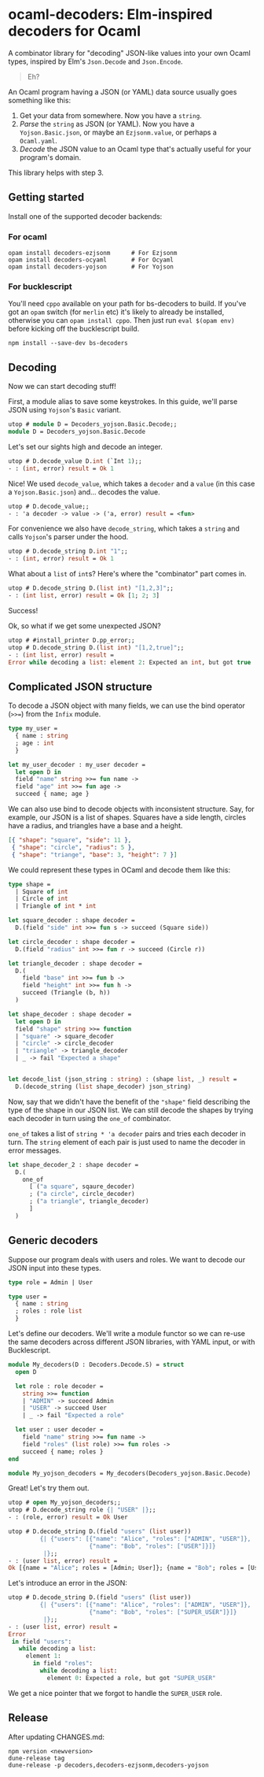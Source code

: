 # ocaml-decoders: Elm-inspired decoders for Ocaml

A combinator library for "decoding" JSON-like values into your own Ocaml types, inspired by Elm's `Json.Decode` and `Json.Encode`.

> Eh?

An Ocaml program having a JSON (or YAML) data source usually goes something like this:

1. Get your data from somewhere. Now you have a `string`.
2. *Parse* the `string` as JSON (or YAML). Now you have a `Yojson.Basic.json`, or maybe an `Ezjsonm.value`, or perhaps a `Ocaml.yaml`.
3. *Decode* the JSON value to an Ocaml type that's actually useful for your program's domain.

This library helps with step 3.

## Getting started

Install one of the supported decoder backends:

### For ocaml

```
opam install decoders-ezjsonm      # For Ezjsonm
opam install decoders-ocyaml       # For Ocyaml
opam install decoders-yojson       # For Yojson
```

### For bucklescript

You'll need `cppo` available on your path for bs-decoders to build. If you've got an `opam` switch (for `merlin` etc) it's likely to already be installed, otherwise you can `opam install cppo`. Then just run `eval $(opam env)` before kicking off the bucklescript build.

```
npm install --save-dev bs-decoders
```

## Decoding

Now we can start decoding stuff!

First, a module alias to save some keystrokes. In this guide, we'll parse JSON
using `Yojson`'s `Basic` variant.

```ocaml
utop # module D = Decoders_yojson.Basic.Decode;;
module D = Decoders_yojson.Basic.Decode
```

Let's set our sights high and decode an integer.

```ocaml
utop # D.decode_value D.int (`Int 1);;
- : (int, error) result = Ok 1
```

Nice! We used `decode_value`, which takes a `decoder` and a `value` (in this
case a `Yojson.Basic.json`) and... decodes the value.

```ocaml
utop # D.decode_value;;
- : 'a decoder -> value -> ('a, error) result = <fun>
```

For convenience we also have `decode_string`, which takes a `string` and calls
`Yojson`'s parser under the hood.

```ocaml
utop # D.decode_string D.int "1";;
- : (int, error) result = Ok 1
```

What about a `list` of `int`s? Here's where the "combinator" part comes in.

```ocaml
utop # D.decode_string D.(list int) "[1,2,3]";;
- : (int list, error) result = Ok [1; 2; 3]
```

Success!

Ok, so what if we get some unexpected JSON?

```ocaml
utop # #install_printer D.pp_error;;
utop # D.decode_string D.(list int) "[1,2,true]";;
- : (int list, error) result =
Error while decoding a list: element 2: Expected an int, but got true
```

## Complicated JSON structure

To decode a JSON object with many fields, we can use the bind operator (`>>=`) from the `Infix` module.

```ocaml
type my_user =
  { name : string
  ; age : int
  }

let my_user_decoder : my_user decoder =
  let open D in
  field "name" string >>= fun name ->
  field "age" int >>= fun age ->
  succeed { name; age }
```

We can also use bind to decode objects with inconsistent structure. Say, for
example, our JSON is a list of shapes. Squares have a side length, circles have
a radius, and triangles have a base and a height.

```json
[{ "shape": "square", "side": 11 },
 { "shape": "circle", "radius": 5 },
 { "shape": "triange", "base": 3, "height": 7 }]
```

We could represent these types in OCaml and decode them like this:

```ocaml
type shape =
  | Square of int
  | Circle of int
  | Triangle of int * int

let square_decoder : shape decoder =
  D.(field "side" int >>= fun s -> succeed (Square side))

let circle_decoder : shape decoder =
  D.(field "radius" int >>= fun r -> succeed (Circle r))

let triangle_decoder : shape decoder =
  D.(
    field "base" int >>= fun b ->
    field "height" int >>= fun h ->
    succeed (Triangle (b, h))
  )

let shape_decoder : shape decoder =
  let open D in
  field "shape" string >>= function
  | "square" -> square_decoder
  | "circle" -> circle_decoder
  | "triangle" -> triangle_decoder
  | _ -> fail "Expected a shape"


let decode_list (json_string : string) : (shape list, _) result =
  D.(decode_string (list shape_decoder) json_string)
```

Now, say that we didn't have the benefit of the `"shape"` field describing the
type of the shape in our JSON list. We can still decode the shapes by trying
each decoder in turn using the `one_of` combinator.

`one_of` takes a list of `string * 'a decoder` pairs and tries each decoder in
turn. The `string` element of each pair is just used to name the decoder in
error messages.

```ocaml
let shape_decoder_2 : shape decoder =
  D.(
    one_of
      [ ("a square", sqaure_decoder)
      ; ("a circle", circle_decoder)
      ; ("a triangle", triangle_decoder)
      ]
  )
```

## Generic decoders


Suppose our program deals with users and roles. We want to decode our JSON input
into these types.

```ocaml
type role = Admin | User

type user =
  { name : string
  ; roles : role list
  }
```

Let's define our decoders. We'll write a module functor so we can re-use the
same decoders across different JSON libraries, with YAML input, or with
Bucklescript.

```ocaml
module My_decoders(D : Decoders.Decode.S) = struct
  open D

  let role : role decoder =
    string >>= function
    | "ADMIN" -> succeed Admin
    | "USER" -> succeed User
    | _ -> fail "Expected a role"

  let user : user decoder =
    field "name" string >>= fun name ->
    field "roles" (list role) >>= fun roles ->
    succeed { name; roles }
end

module My_yojson_decoders = My_decoders(Decoders_yojson.Basic.Decode)
```

Great! Let's try them out.

```ocaml
utop # open My_yojson_decoders;;
utop # D.decode_string role {| "USER" |};;
- : (role, error) result = Ok User

utop # D.decode_string D.(field "users" (list user))
         {| {"users": [{"name": "Alice", "roles": ["ADMIN", "USER"]},
                       {"name": "Bob", "roles": ["USER"]}]}
          |};;
- : (user list, error) result =
Ok [{name = "Alice"; roles = [Admin; User]}; {name = "Bob"; roles = [User]}]
```

Let's introduce an error in the JSON:

```ocaml
utop # D.decode_string D.(field "users" (list user))
         {| {"users": [{"name": "Alice", "roles": ["ADMIN", "USER"]},
                       {"name": "Bob", "roles": ["SUPER_USER"]}]}
          |};;
- : (user list, error) result =
Error
 in field "users":
   while decoding a list:
     element 1:
       in field "roles":
         while decoding a list:
           element 0: Expected a role, but got "SUPER_USER"
```

We get a nice pointer that we forgot to handle the `SUPER_USER` role.

## Release

After updating CHANGES.md:

```
npm version <newversion>
dune-release tag
dune-release -p decoders,decoders-ezjsonm,decoders-yojson
```
